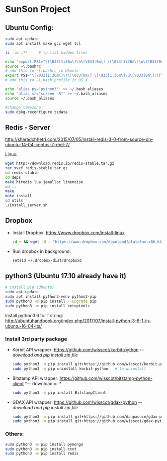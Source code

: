 # SunSon Project

## Ubuntu Config:

   ```sh
   sudo apt update
   sudo apt install make gcc wget tcl
   
   ls -ld .?*     # to list hidden files

   echo 'export PS1="\[\033[1;36m\]\h\[\033[0m\] \[\033[1;36m\]\u\[\033[0m\]:\[\033[1;36m\]\W\[\033[0m\]$ "' >> ~\.bashrc
   source ~\.bashrc
   # add this to ~\.bashrc in Ubuntu
   export PS1="\[\033[1;36m\]\!\[\033[0m\] \[\033[1;36m\]\u\[\033[0m\]:\[\033[1;36m\]\W\[\033[0m\]$ "
   # add this to ~\.bash_profile in OS X 
   
   echo 'alias py="python3"' >> ~/.bash_aliases
   echo 'alias sr="screen -R"' >> ~/.bash_aliases
   source ~/.bash_aliases
   
   #change timezone
   sudo dpkg-reconfigure tzdata
   ```
## Redis - Server
   http://sharadchhetri.com/2015/07/05/install-redis-3-0-from-source-on-ubuntu-14-04-centos-7-rhel-7/
   
   Linux:
   ```sh
   wget http://download.redis.io/redis-stable.tar.gz
   tar xvzf redis-stable.tar.gz
   cd redis-stable
   cd deps
   make hiredis lua jemalloc linenoise
   cd ..
   make
   make install
   cd utils
   ./install_server.sh
   ```

## Dropbox

- Install Dropbox: https://www.dropbox.com/install-linux 
   ```sh
   cd ~ && wget -O - "https://www.dropbox.com/download?plat=lnx.x86_64" | tar xzf -
   ```

- Run dropbox in background: 
   ```sh
   setsid ~/.dropbox-dist/dropboxd
   ```

## python3 (Ubuntu 17.10 already have it)

   ```sh
   # install pip (Ubuntu)
   sudo apt update
   sudo apt install python3-venv python3-pip
   sudo python3 -m pip install --upgrade pip
   sudo python3 -m pip install setuptools   
   ```   
   install python3.6 for f string:
   http://ubuntuhandbook.org/index.php/2017/07/install-python-3-6-1-in-ubuntu-16-04-lts/   

### Install 3rd party package

- Korbit API wrapper:  https://github.com/wisscot/korbit-python
    *-- download and pip install zip file*
    ```sh
    sudo python3 -m pip install git+https://github.com/wisscot/korbit-python.git
    sudo python3 -m pip uninstall korbit-python   # to uninstall
    ```
    
- Bitstamp API wrapper: https://github.com/wisscot/bitstamp-python-client
    *-- download or *
    ```sh
    sudo python3 -m pip install BitstampClient
    ```
    
- GDAX API wrapper: https://github.com/wisscot/gdax-python
    *-- download and pip install zip file*
    ```sh
    sudo python3 -m pip install git+https://github.com/danpaquin/gdax-python.git
    sudo python3 -m pip install git+https://github.com/wisscot/gdax-python.git
    ```

### Others:
```sh
sudo python3 -m pip install pymongo
sudo python3 -m pip install ccxt
sudo python3 -m pip install redis
```
